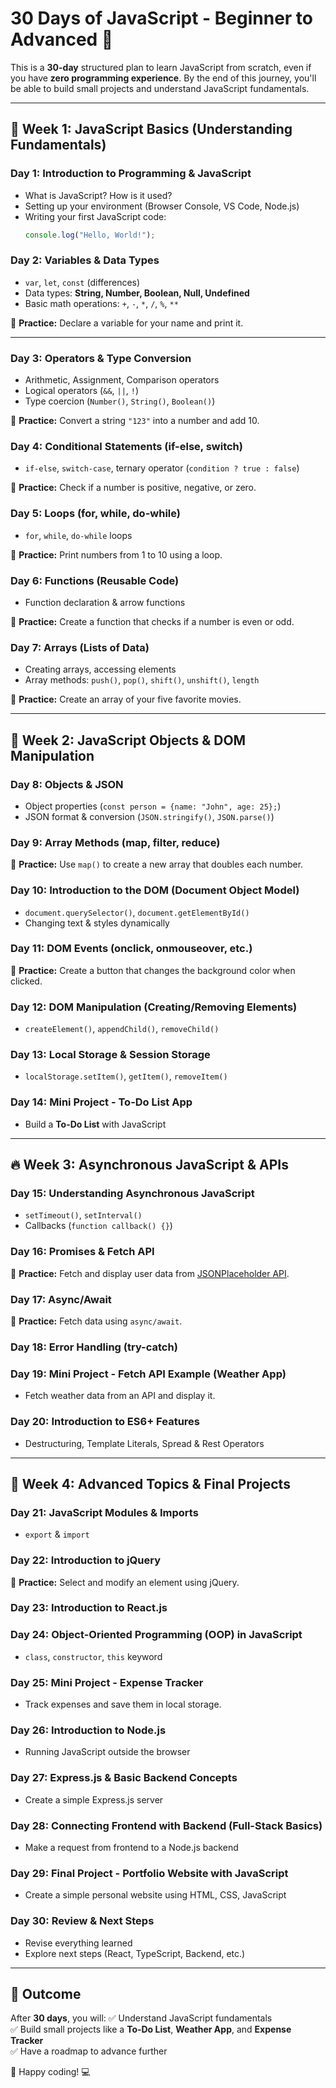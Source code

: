 # 30 Days of JavaScript - Beginner to Advanced 🚀

This is a **30-day** structured plan to learn JavaScript from scratch, even if you have **zero programming experience**. By the end of this journey, you'll be able to build small projects and understand JavaScript fundamentals.

---

## 📅 Week 1: JavaScript Basics (Understanding Fundamentals)

### **Day 1: Introduction to Programming & JavaScript**
- What is JavaScript? How is it used?
- Setting up your environment (Browser Console, VS Code, Node.js)
- Writing your first JavaScript code:  
  ```js
  console.log("Hello, World!");
  ```

### **Day 2: Variables & Data Types**
- `var`, `let`, `const` (differences)
- Data types: **String, Number, Boolean, Null, Undefined**
- Basic math operations: `+`, `-`, `*`, `/`, `%`, `**`

📌 **Practice:** Declare a variable for your name and print it.

---

### **Day 3: Operators & Type Conversion**
- Arithmetic, Assignment, Comparison operators
- Logical operators (`&&`, `||`, `!`)
- Type coercion (`Number()`, `String()`, `Boolean()`)

📌 **Practice:** Convert a string `"123"` into a number and add 10.

### **Day 4: Conditional Statements (if-else, switch)**
- `if-else`, `switch-case`, ternary operator (`condition ? true : false`)

📌 **Practice:** Check if a number is positive, negative, or zero.

### **Day 5: Loops (for, while, do-while)**
- `for`, `while`, `do-while` loops

📌 **Practice:** Print numbers from 1 to 10 using a loop.

### **Day 6: Functions (Reusable Code)**
- Function declaration & arrow functions

📌 **Practice:** Create a function that checks if a number is even or odd.

### **Day 7: Arrays (Lists of Data)**
- Creating arrays, accessing elements
- Array methods: `push()`, `pop()`, `shift()`, `unshift()`, `length`

📌 **Practice:** Create an array of your five favorite movies.

---

## 🚀 Week 2: JavaScript Objects & DOM Manipulation

### **Day 8: Objects & JSON**
- Object properties (`const person = {name: "John", age: 25};`)
- JSON format & conversion (`JSON.stringify()`, `JSON.parse()`)

### **Day 9: Array Methods (map, filter, reduce)**
📌 **Practice:** Use `map()` to create a new array that doubles each number.

### **Day 10: Introduction to the DOM (Document Object Model)**
- `document.querySelector()`, `document.getElementById()`
- Changing text & styles dynamically

### **Day 11: DOM Events (onclick, onmouseover, etc.)**
📌 **Practice:** Create a button that changes the background color when clicked.

### **Day 12: DOM Manipulation (Creating/Removing Elements)**
- `createElement()`, `appendChild()`, `removeChild()`

### **Day 13: Local Storage & Session Storage**
- `localStorage.setItem()`, `getItem()`, `removeItem()`

### **Day 14: Mini Project - To-Do List App**
- Build a **To-Do List** with JavaScript

---

## 🔥 Week 3: Asynchronous JavaScript & APIs

### **Day 15: Understanding Asynchronous JavaScript**
- `setTimeout()`, `setInterval()`
- Callbacks (`function callback() {}`)

### **Day 16: Promises & Fetch API**
📌 **Practice:** Fetch and display user data from [JSONPlaceholder API](https://jsonplaceholder.typicode.com/users).

### **Day 17: Async/Await**
📌 **Practice:** Fetch data using `async/await`.

### **Day 18: Error Handling (try-catch)**

### **Day 19: Mini Project - Fetch API Example (Weather App)**
- Fetch weather data from an API and display it.

### **Day 20: Introduction to ES6+ Features**
- Destructuring, Template Literals, Spread & Rest Operators

---

## 🚀 Week 4: Advanced Topics & Final Projects

### **Day 21: JavaScript Modules & Imports**
- `export` & `import`

### **Day 22: Introduction to jQuery**
📌 **Practice:** Select and modify an element using jQuery.

### **Day 23: Introduction to React.js**

### **Day 24: Object-Oriented Programming (OOP) in JavaScript**
- `class`, `constructor`, `this` keyword

### **Day 25: Mini Project - Expense Tracker**
- Track expenses and save them in local storage.

### **Day 26: Introduction to Node.js**
- Running JavaScript outside the browser

### **Day 27: Express.js & Basic Backend Concepts**
- Create a simple Express.js server

### **Day 28: Connecting Frontend with Backend (Full-Stack Basics)**
- Make a request from frontend to a Node.js backend

### **Day 29: Final Project - Portfolio Website with JavaScript**
- Create a simple personal website using HTML, CSS, JavaScript

### **Day 30: Review & Next Steps**
- Revise everything learned
- Explore next steps (React, TypeScript, Backend, etc.)

---

## 🎯 Outcome
After **30 days**, you will:
✅ Understand JavaScript fundamentals  
✅ Build small projects like a **To-Do List**, **Weather App**, and **Expense Tracker**  
✅ Have a roadmap to advance further  

🚀 Happy coding! 💻
